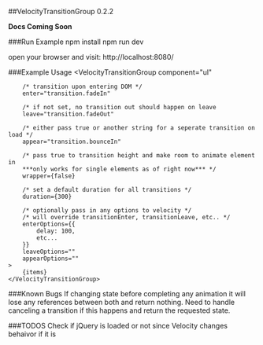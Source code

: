 ##VelocityTransitionGroup 0.2.2

**Docs Coming Soon**

###Run Example
    npm install
    npm run dev

open your browser and visit: http://localhost:8080/

###Example Usage
    <VelocityTransitionGroup
        component="ul"
        
        /* transition upon entering DOM */
        enter="transition.fadeIn"
        
        /* if not set, no transition out should happen on leave
        leave="transition.fadeOut"
        
        /* either pass true or another string for a seperate transition on load */
        appear="transition.bounceIn"
        
        /* pass true to transition height and make room to animate element in 
        ***only works for single elements as of right now*** */
        wrapper={false}
    
        /* set a default duration for all transitions */
        duration={300}
    
        /* optionally pass in any options to velocity */
        /* will override transitionEnter, transitionLeave, etc.. */
        enterOptions={{
            delay: 100,
            etc...
        }}
        leaveOptions=""
        appearOptions=""
    >
        {items}
    </VelocityTransitionGroup>

###Known Bugs
If changing state before completing any animation it will lose any references between both and return nothing. Need to handle canceling a transition if this happens and return the requested state.

###TODOS
Check if jQuery is loaded or not since Velocity changes behaivor if it is